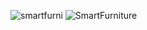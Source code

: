 ![smartfurni](https://github.com/eXtract44/SmartFurniture/assets/71541578/abeb8574-14bf-44ec-9204-dc02aa2c5e23)
![SmartFurniture](https://github.com/eXtract44/SmartFurniture/assets/71541578/c7eb4a63-bcc7-42f5-bc4f-ff7abe5b64d0)
